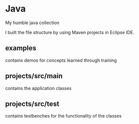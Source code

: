 # Java
My humble java collection

I built the file structure by using Maven projects in Eclipse IDE.

## examples
contains demos for concepts learned through training

## projects/src/main
contains the application classes

## projects/src/test
contains testbenches for the functionality of the classes
